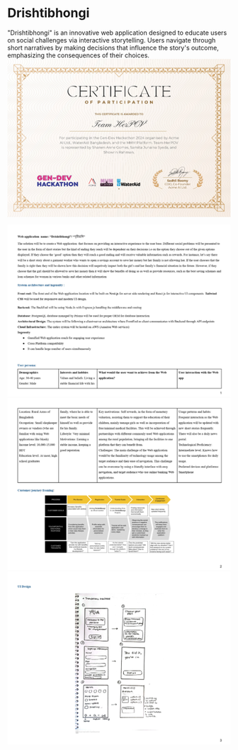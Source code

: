# Drishtibhongi
"Drishtibhongi" is an innovative web application designed to educate users on social challenges via interactive storytelling. Users navigate through short narratives by making decisions that influence the story's outcome, emphasizing the consequences of their choices. 
![11](11.jpg)

![1](1.jpg)
![2](2.jpg)
![3](3.jpg)
